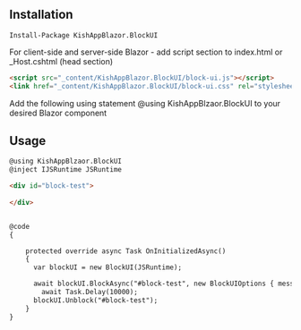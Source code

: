 ## Installation 


```
Install-Package KishAppBlazor.BlockUI
```


For client-side and server-side Blazor - add script section to index.html or _Host.cshtml (head section) 

```html
<script src="_content/KishAppBlazor.BlockUI/block-ui.js"></script>
<link href="_content/KishAppBlazor.BlockUI/block-ui.css" rel="stylesheet" />
```

Add the following using statement @using KishAppBlzaor.BlockUI to your desired Blazor component

## Usage


```html
@using KishAppBlzaor.BlockUI
@inject IJSRuntime JSRuntime

<div id="block-test">
  
</div>


@code
{

    protected override async Task OnInitializedAsync()
    {
      var blockUI = new BlockUI(JSRuntime);

      await blockUI.BlockAsync("#block-test", new BlockUIOptions { message = "شکیبا باشید" });
        await Task.Delay(10000);
      blockUI.Unblock("#block-test");
    }
} 
```
